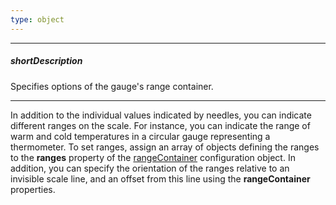 ```yaml
---
type: object
---
```

---
##### shortDescription
Specifies options of the gauge's range container.

---
<p>In addition to the individual values indicated by needles, you can indicate different ranges on the scale. For instance, you can indicate the range of warm and cold temperatures in a circular gauge representing a thermometer. To set ranges, assign an array of objects defining the ranges to the <b>ranges</b> property of the <a href="/Documentation/16_1/ApiReference/Data_Visualization_Widgets/dxCircularGauge/Configuration/rangeContainer">rangeContainer</a> configuration object. In addition, you can specify the orientation of the ranges relative to an invisible scale line, and an offset from this line using the <b>rangeContainer</b> properties.</p>